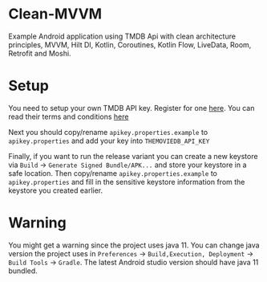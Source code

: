 # Clean-MVVM
Example Android application using TMDB Api with clean architecture principles, MVVM, Hilt DI, Kotlin, Coroutines, Kotlin Flow, LiveData, Room, Retrofit and Moshi.

# Setup
You need to setup your own TMDB API key. Register for one [here](https://www.themoviedb.org/settings/api). You can read their terms and conditions [here](https://www.themoviedb.org/documentation/api/terms-of-use)

Next you should copy/rename `apikey.properties.example` to `apikey.properties` and add your key into `THEMOVIEDB_API_KEY`

Finally, if you want to run the release variant you can create a new keystore via `Build` -> `Generate Signed Bundle/APK...` and store your keystore in a safe location. Then copy/rename `apikey.properties.example` to `apikey.properties` and fill in the sensitive keystore information from the keystore you created earlier.

# Warning
You might get a warning since the project uses java 11. You can change java version the project uses in `Preferences` -> `Build,Execution, Deployment` -> `Build Tools` -> `Gradle`. The latest Android studio version should have java 11 bundled.
